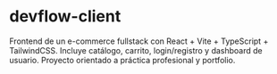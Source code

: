 # devflow-client
Frontend de un e-commerce fullstack con React + Vite + TypeScript + TailwindCSS. Incluye catálogo, carrito, login/registro y dashboard de usuario. Proyecto orientado a práctica profesional y portfolio.
